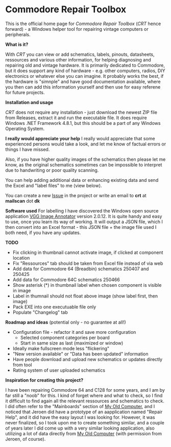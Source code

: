 # Commodore Repair Toolbox

This is the official home page for _Commodore Repair Toolbox_ (_CRT_ hence forward) - a Windows helper tool for repairing vintage computers or peripherals.

**What is it?**

With _CRT_ you can view or add schematics, labels, pinouts, datasheets, ressources and various other information, for helping diagnosing and repairing old and vintage hardware. It is primarily dedicated to Commodore, but it does support any kind of hardware - e.g. other computers, radios, DIY electronics or whatever else you can imagine. It probably works the best, if the hardware is "simnple" and have good documentation available, where you then can add this information yourself and then use for easy referene for future projects.

**Installation and usage**

_CRT_ does not require any installation - just download the newest ZIP file from Releases, extract it and run the executable file.
It does require Windows .NET Framework 4.8.1, but this should be a part of any Windows Operating System.

**I really would appreciate your help**
I really would appreciate that some experienced persons would take a look, and let me know of factual errors or things I have missed.

Also, if you have higher quality images of the schematics then please let me know, as the original schematics sometimes can be impossible to interpret due to handwriting or poor quality scanning.

You can help adding additional data or enhancing existing data and send the Excel and "label files" to me (view below).

You can create a new [Issue](/issues) in the project or write an email to **crt** at **mailscan** dot **dk**

<a name="labelling-software"></a>
**Software used**
For labelling I have discovered the Windows open source application [VGG Image Annotator](https://www.robots.ox.ac.uk/~vgg/software/via/) version 2.0.12. It is quite handy and easy to use, once you learn its way of working. It will output a JSON file, which I then convert into an Excel format - this JSON file + the image file used I both need, if you have any updates.

**TODO**
- Fix clicking in thumbnail cannot activate image, if clicked at component location
- Fix "Ressources" tab should be taken from Excel file instead of via web
- Add data for Commodore 64 (Breadbin) schematics 250407 and 250425
- Add data for Commodore 64C schematics 250466
- Show asterisk (*) in thumbnail label when chosen component is visible in image
- Label in thumnail should not float above image (show label first, then image)
- Pack EXE into one executuable file only
- Populate "Changelog" tab


**Roadmap and ideas** (potential only - no guarantee at all!)
- Configuration file - refactor it and save more configuration
  - Selected component categories per board
  - Start in same size as last (maximized or window)
- Ideally make fullscreen mode less "flickering"
- "New version available" or "Data has been updated" information
- Have people download and upload new schematics or updates directly from tool
- Rating system of user uploaded schematics


**Inspiration for creating this project?**

I have been repairing Commodore 64 and C128 for some years, and I am by far still a "noob" for this. I kind of forget where and what to check, so I find it difficult to find again all the relevant ressources and schematics to check. I did often refer to the "Mainboards" section of [My Old Computer](https://myoldcomputer.nl/technical-info/mainboards/), and I noticed that Jeroen did have a prototype of an aapplication named "Repair Help", and it did have the easy layout I was looking for. However, it was never finalized, so I took upon me to create something similar, and a couple of years later I did come up with a very similar looking application, also utilizing a lot of data directly from [My Old Computer](https://myoldcomputer.nl/) (with permission from Jeroen, of course).

